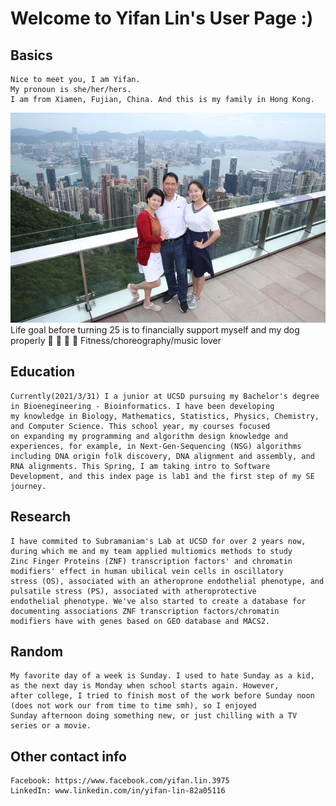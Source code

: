 # **Welcome to Yifan Lin's User Page :)**

## Basics
    Nice to meet you, I am Yifan. 
    My pronoun is she/her/hers.
    I am from Xiamen, Fujian, China. And this is my family in Hong Kong. 
![alt text](https://github.com/yifanLin/cse110_lab01_GitHubPages/blob/16abde6ed015dae88c8bc1219cf6e8333b608100/2b838e75f9616968.jpg)
    Life goal before turning 25 is to financially support myself and my dog properly :dog:
    :muscle: :dancers: :musical_note: Fitness/choreography/music lover 

## Education
    Currently(2021/3/31) I a junior at UCSD pursuing my Bachelor's degree in Bioenegineering - Bioinformatics. I have been developing 
    my knowledge in Biology, Mathematics, Statistics, Physics, Chemistry, and Computer Science. This school year, my courses focused 
    on expanding my programming and algorithm design knowledge and experiences, for example, in Next-Gen-Sequencing (NSG) algorithms 
    including DNA origin folk discovery, DNA alignment and assembly, and RNA alignments. This Spring, I am taking intro to Software 
    Development, and this index page is lab1 and the first step of my SE journey. 

## Research
    I have commited to Subramaniam's Lab at UCSD for over 2 years now, during which me and my team applied multiomics methods to study 
    Zinc Finger Proteins (ZNF) transcription factors' and chromatin modifiers' effect in human ubilical vein cells in oscillatory 
    stress (OS), associated with an atheroprone endothelial phenotype, and pulsatile stress (PS), associated with atheroprotective 
    endothelial phenotype. We've also started to create a database for documenting associations ZNF transcription factors/chromatin
    modifiers have with genes based on GEO database and MACS2. 

## Random
    My favorite day of a week is Sunday. I used to hate Sunday as a kid, as the next day is Monday when school starts again. However, 
    after college, I tried to finish most of the work before Sunday noon (does not work our from time to time smh), so I enjoyed 
    Sunday afternoon doing something new, or just chilling with a TV series or a movie. 

## Other contact info
    Facebook: https://www.facebook.com/yifan.lin.3975
    LinkedIn: www.linkedin.com/in/yifan-lin-82a05116